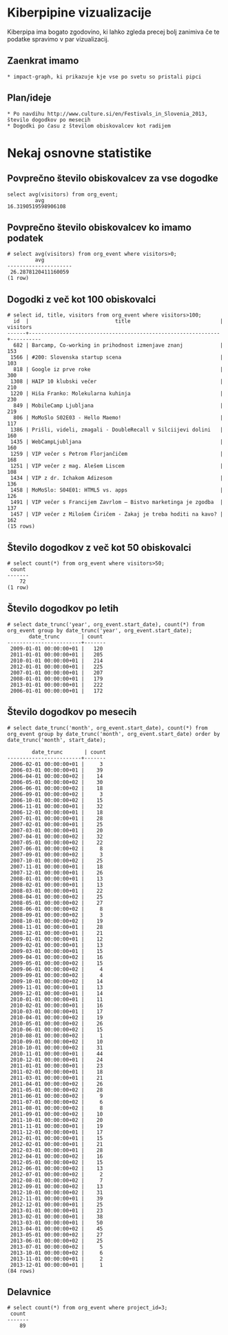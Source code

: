 Kiberpipine vizualizacije
=========================

Kiberpipa ima bogato zgodovino, ki lahko zgleda precej bolj zanimiva če te podatke spravimo v par vizualizacij.

Zaenkrat imamo
--------------
	* impact-graph, ki prikazuje kje vse po svetu so pristali pipci

Plan/ideje
----------
	* Po navdihu http://www.culture.si/en/Festivals_in_Slovenia_2013, število dogodkov po mesecih
	* Dogodki po času z številom obiskovalcev kot radijem


Nekaj osnovne statistike
========================

Povprečno število obiskovalcev za vse dogodke
---------------------------------------------

    select avg(visitors) from org_event;
             avg
    16.3190519598906108

Povprečno število obiskovalcev ko imamo podatek
-----------------------------------------------

    # select avg(visitors) from org_event where visitors>0;
             avg
    ---------------------
     26.2878120411160059
    (1 row)

Dogodki z več kot 100 obiskovalci
---------------------------------

    # select id, title, visitors from org_event where visitors>100;
      id  |                            title                             | visitors
    ------+--------------------------------------------------------------+----------
      682 | Barcamp, Co-working in prihodnost izmenjave znanj            |      153
     1566 | #200: Slovenska startup scena                                |      103
      818 | Google iz prve roke                                          |      300
     1308 | HAIP 10 klubski večer                                        |      210
     1220 | Hiša Franko: Molekularna kuhinja                             |      230
      849 | MobileCamp Ljubljana                                         |      219
      806 | MoMoSlo S02E03 - Hello Maemo!                                |      117
     1386 | Prišli, videli, zmagali - DoubleRecall v Silciijevi dolini   |      160
     1435 | WebCampLjubljana                                             |      160
     1259 | VIP večer s Petrom Florjančičem                              |      168
     1251 | VIP večer z mag. Alešem Liscem                               |      108
     1434 | VIP z dr. Ichakom Adizesom                                   |      136
     1458 | MoMoSlo: S04E01: HTML5 vs. apps                              |      126
     1491 | VIP večer s Francijem Zavrlom – Bistvo marketinga je zgodba  |      137
     1457 | VIP večer z Milošem Čiričem - Zakaj je treba hoditi na kavo? |      162
    (15 rows)

Število dogodkov z več kot 50 obiskovalci
-----------------------------------------

    # select count(*) from org_event where visitors>50;
     count
    -------
        72
    (1 row)

Število dogodkov po letih
-------------------------

    # select date_trunc('year', org_event.start_date), count(*) from org_event group by date_trunc('year', org_event.start_date);
           date_trunc       | count
    ------------------------+-------
     2009-01-01 00:00:00+01 |   120
     2011-01-01 00:00:00+01 |   205
     2010-01-01 00:00:00+01 |   214
     2012-01-01 00:00:00+01 |   225
     2007-01-01 00:00:00+01 |   207
     2008-01-01 00:00:00+01 |   179
     2013-01-01 00:00:00+01 |   222
     2006-01-01 00:00:00+01 |   172

Število dogodkov po mesecih
---------------------------

    # select date_trunc('month', org_event.start_date), count(*) from org_event group by date_trunc('month', org_event.start_date) order by date_trunc('month', start_date);

            date_trunc       | count
    ------------------------+-------
     2006-02-01 00:00:00+01 |     3
     2006-03-01 00:00:00+01 |    39
     2006-04-01 00:00:00+02 |    14
     2006-05-01 00:00:00+02 |    30
     2006-06-01 00:00:00+02 |    18
     2006-09-01 00:00:00+02 |     3
     2006-10-01 00:00:00+02 |    15
     2006-11-01 00:00:00+01 |    32
     2006-12-01 00:00:00+01 |    18
     2007-01-01 00:00:00+01 |    28
     2007-02-01 00:00:00+01 |    25
     2007-03-01 00:00:00+01 |    20
     2007-04-01 00:00:00+02 |    32
     2007-05-01 00:00:00+02 |    22
     2007-06-01 00:00:00+02 |     8
     2007-09-01 00:00:00+02 |     3
     2007-10-01 00:00:00+02 |    25
     2007-11-01 00:00:00+01 |    18
     2007-12-01 00:00:00+01 |    26
     2008-01-01 00:00:00+01 |    13
     2008-02-01 00:00:00+01 |    13
     2008-03-01 00:00:00+01 |    22
     2008-04-01 00:00:00+02 |    25
     2008-05-01 00:00:00+02 |    27
     2008-06-01 00:00:00+02 |     8
     2008-09-01 00:00:00+02 |     3
     2008-10-01 00:00:00+02 |    19
     2008-11-01 00:00:00+01 |    28
     2008-12-01 00:00:00+01 |    21
     2009-01-01 00:00:00+01 |    12
     2009-02-01 00:00:00+01 |    13
     2009-03-01 00:00:00+01 |    15
     2009-04-01 00:00:00+02 |    16
     2009-05-01 00:00:00+02 |    15
     2009-06-01 00:00:00+02 |     4
     2009-09-01 00:00:00+02 |     4
     2009-10-01 00:00:00+02 |    14
     2009-11-01 00:00:00+01 |    13
     2009-12-01 00:00:00+01 |    14
     2010-01-01 00:00:00+01 |    11
     2010-02-01 00:00:00+01 |    16
     2010-03-01 00:00:00+01 |    17
     2010-04-01 00:00:00+02 |    19
     2010-05-01 00:00:00+02 |    26
     2010-06-01 00:00:00+02 |    15
     2010-08-01 00:00:00+02 |     1
     2010-09-01 00:00:00+02 |    10
     2010-10-01 00:00:00+02 |    31
     2010-11-01 00:00:00+01 |    44
     2010-12-01 00:00:00+01 |    24
     2011-01-01 00:00:00+01 |    23
     2011-02-01 00:00:00+01 |    18
     2011-03-01 00:00:00+01 |    21
     2011-04-01 00:00:00+02 |    26
     2011-05-01 00:00:00+02 |    28
     2011-06-01 00:00:00+02 |     9
     2011-07-01 00:00:00+02 |     6
     2011-08-01 00:00:00+02 |     8
     2011-09-01 00:00:00+02 |    10
     2011-10-01 00:00:00+02 |    20
     2011-11-01 00:00:00+01 |    19
     2011-12-01 00:00:00+01 |    17
     2012-01-01 00:00:00+01 |    15
     2012-02-01 00:00:00+01 |    21
     2012-03-01 00:00:00+01 |    28
     2012-04-01 00:00:00+02 |    16
     2012-05-01 00:00:00+02 |    15
     2012-06-01 00:00:00+02 |    13
     2012-07-01 00:00:00+02 |     2
     2012-08-01 00:00:00+02 |     7
     2012-09-01 00:00:00+02 |    13
     2012-10-01 00:00:00+02 |    31
     2012-11-01 00:00:00+01 |    39
     2012-12-01 00:00:00+01 |    25
     2013-01-01 00:00:00+01 |    23
     2013-02-01 00:00:00+01 |    38
     2013-03-01 00:00:00+01 |    50
     2013-04-01 00:00:00+02 |    45
     2013-05-01 00:00:00+02 |    27
     2013-06-01 00:00:00+02 |    25
     2013-07-01 00:00:00+02 |     5
     2013-10-01 00:00:00+02 |     6
     2013-11-01 00:00:00+01 |     2
     2013-12-01 00:00:00+01 |     1
    (84 rows)


Delavnice
---------

    # select count(*) from org_event where project_id=3;
     count
    -------
        89

